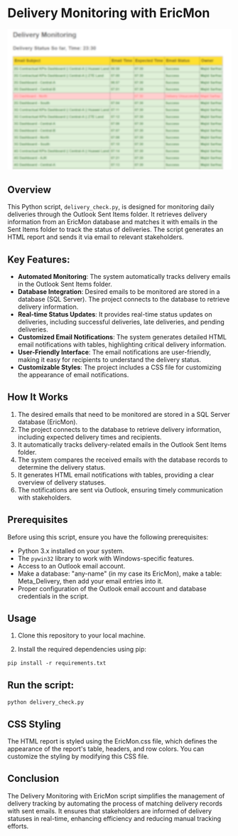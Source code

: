 # Delivery Monitoring with EricMon

![Delivery Monitoring](delivery_monitoring.png)

## Overview

This Python script, `delivery_check.py`, is designed for monitoring daily deliveries through the Outlook Sent Items folder. It retrieves delivery information from an EricMon database and matches it with emails in the Sent Items folder to track the status of deliveries. The script generates an HTML report and sends it via email to relevant stakeholders.

## Key Features:
- <b>Automated Monitoring</b>: The system automatically tracks delivery emails in the Outlook Sent Items folder.
- <b>Database Integration</b>: Desired emails to be monitored are stored in a database (SQL Server). The project connects to the database to retrieve delivery information.
- <b>Real-time Status Updates</b>: It provides real-time status updates on deliveries, including successful deliveries, late deliveries, and pending deliveries.
- <b>Customized Email Notifications</b>: The system generates detailed HTML email notifications with tables, highlighting critical delivery information.
- <b>User-Friendly Interface</b>: The email notifications are user-friendly, making it easy for recipients to understand the delivery status.
- <b>Customizable Styles</b>: The project includes a CSS file for customizing the appearance of email notifications.

## How It Works
1. The desired emails that need to be monitored are stored in a SQL Server database (EricMon).
2. The project connects to the database to retrieve delivery information, including expected delivery times and recipients.
3. It automatically tracks delivery-related emails in the Outlook Sent Items folder.
4. The system compares the received emails with the database records to determine the delivery status.
5. It generates HTML email notifications with tables, providing a clear overview of delivery statuses.
6. The notifications are sent via Outlook, ensuring timely communication with stakeholders.

## Prerequisites

Before using this script, ensure you have the following prerequisites:

- Python 3.x installed on your system.
- The `pywin32` library to work with Windows-specific features.
- Access to an Outlook email account.
- Make a database: "any-name" (in my case its EricMon), make a table: Meta_Delivery, then add your email entries into it.
- Proper configuration of the Outlook email account and database credentials in the script.

## Usage

1. Clone this repository to your local machine.

2. Install the required dependencies using pip:

```
pip install -r requirements.txt
```
## Run the script:
```
python delivery_check.py
```

## CSS Styling
The HTML report is styled using the EricMon.css file, which defines the appearance of the report's table, headers, and row colors. You can customize the styling by modifying this CSS file.

## Conclusion
The Delivery Monitoring with EricMon script simplifies the management of delivery tracking by automating the process of matching delivery records with sent emails. It ensures that stakeholders are informed of delivery statuses in real-time, enhancing efficiency and reducing manual tracking efforts.
